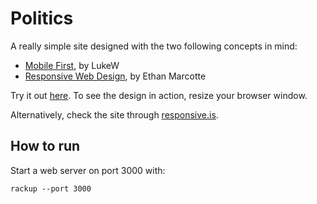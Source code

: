 # Politics

A really simple site designed with the two following concepts in mind:

* [Mobile First](http://static.lukew.com/MobileFirst_LukeW.pdf), by LukeW
* [Responsive Web Design](http://www.alistapart.com/articles/responsive-web-design/), by Ethan Marcotte

Try it out [here](http://politica-no-reino-animal.heroku.com/). To see the design in action, resize your browser window.

Alternatively, check the site through [responsive.is](http://responsive.is/politica-no-reino-animal.heroku.com).

## How to run

Start a web server on port 3000 with:

    rackup --port 3000